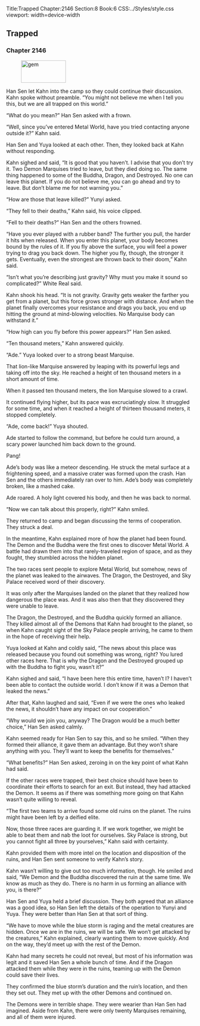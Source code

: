 Title:Trapped 
Chapter:2146 
Section:8 
Book:6 
CSS:../Styles/style.css 
viewport: width=device-width
  
## Trapped
### Chapter 2146
  
<figure>
	<img src="../Images/gem.gif" alt="gem" id="gem" width="120" height="60" />
</figure>
  

  
Han Sen let Kahn into the camp so they could continue their discussion. Kahn spoke without preamble. “You might not believe me when I tell you this, but we are all trapped on this world.”

“What do you mean?” Han Sen asked with a frown.

“Well, since you’ve entered Metal World, have you tried contacting anyone outside it?” Kahn said.

Han Sen and Yuya looked at each other. Then, they looked back at Kahn without responding.

Kahn sighed and said, “It is good that you haven’t. I advise that you don’t try it. Two Demon Marquises tried to leave, but they died doing so. The same thing happened to some of the Buddha, Dragon, and Destroyed. No one can leave this planet. If you do not believe me, you can go ahead and try to leave. But don’t blame me for not warning you.”

“How are those that leave killed?” Yunyi asked.

“They fell to their deaths,” Kahn said, his voice clipped.

“Fell to their deaths?” Han Sen and the others frowned.

“Have you ever played with a rubber band? The further you pull, the harder it hits when released. When you enter this planet, your body becomes bound by the rules of it. If you fly above the surface, you will feel a power trying to drag you back down. The higher you fly, though, the stronger it gets. Eventually, even the strongest are thrown back to their doom,” Kahn said.

“Isn’t what you’re describing just gravity? Why must you make it sound so complicated?” White Real said.

Kahn shook his head. “It is not gravity. Gravity gets weaker the farther you get from a planet, but this force grows stronger with distance. And when the planet finally overcomes your resistance and drags you back, you end up hitting the ground at mind-blowing velocities. No Marquise body can withstand it.”

“How high can you fly before this power appears?” Han Sen asked.

“Ten thousand meters,” Kahn answered quickly.

“Ade.” Yuya looked over to a strong beast Marquise.

That lion-like Marquise answered by leaping with its powerful legs and taking off into the sky. He reached a height of ten thousand meters in a short amount of time.

When it passed ten thousand meters, the lion Marquise slowed to a crawl.

It continued flying higher, but its pace was excruciatingly slow. It struggled for some time, and when it reached a height of thirteen thousand meters, it stopped completely.

“Ade, come back!” Yuya shouted.

Ade started to follow the command, but before he could turn around, a scary power launched him back down to the ground.

Pang!

Ade’s body was like a meteor descending. He struck the metal surface at a frightening speed, and a massive crater was formed upon the crash. Han Sen and the others immediately ran over to him. Ade’s body was completely broken, like a mashed cake.

Ade roared. A holy light covered his body, and then he was back to normal.

“Now we can talk about this properly, right?” Kahn smiled.

They returned to camp and began discussing the terms of cooperation. They struck a deal.

In the meantime, Kahn explained more of how the planet had been found. The Demon and the Buddha were the first ones to discover Metal World. A battle had drawn them into that rarely-traveled region of space, and as they fought, they stumbled across the hidden planet.

The two races sent people to explore Metal World, but somehow, news of the planet was leaked to the airwaves. The Dragon, the Destroyed, and Sky Palace received word of their discovery.

It was only after the Marquises landed on the planet that they realized how dangerous the place was. And it was also then that they discovered they were unable to leave.

The Dragon, the Destroyed, and the Buddha quickly formed an alliance. They killed almost all of the Demons that Kahn had brought to the planet, so when Kahn caught sight of the Sky Palace people arriving, he came to them in the hope of receiving their help.

Yuya looked at Kahn and coldly said, “The news about this place was released because you found out something was wrong, right? You lured other races here. That is why the Dragon and the Destroyed grouped up with the Buddha to fight you, wasn’t it?”

Kahn sighed and said, “I have been here this entire time, haven’t I? I haven’t been able to contact the outside world. I don’t know if it was a Demon that leaked the news.”

After that, Kahn laughed and said, “Even if we were the ones who leaked the news, it shouldn’t have any impact on our cooperation.”

“Why would we join you, anyway? The Dragon would be a much better choice,” Han Sen asked calmly.

Kahn seemed ready for Han Sen to say this, and so he smiled. “When they formed their alliance, it gave them an advantage. But they won’t share anything with you. They’ll want to keep the benefits for themselves.”

“What benefits?” Han Sen asked, zeroing in on the key point of what Kahn had said.

If the other races were trapped, their best choice should have been to coordinate their efforts to search for an exit. But instead, they had attacked the Demon. It seems as if there was something more going on that Kahn wasn’t quite willing to reveal.

“The first two teams to arrive found some old ruins on the planet. The ruins might have been left by a deified elite.

Now, those three races are guarding it. If we work together, we might be able to beat them and nab the loot for ourselves. Sky Palace is strong, but you cannot fight all three by yourselves,” Kahn said with certainty.

Kahn provided them with more intel on the location and disposition of the ruins, and Han Sen sent someone to verify Kahn’s story.

Kahn wasn’t willing to give out too much information, though. He smiled and said, “We Demon and the Buddha discovered the ruin at the same time. We know as much as they do. There is no harm in us forming an alliance with you, is there?”

Han Sen and Yuya held a brief discussion. They both agreed that an alliance was a good idea, so Han Sen left the details of the operation to Yunyi and Yuya. They were better than Han Sen at that sort of thing.

“We have to move while the blue storm is raging and the metal creatures are hidden. Once we are in the ruins, we will be safe. We won’t get attacked by the creatures,” Kahn explained, clearly wanting them to move quickly. And on the way, they’d meet up with the rest of the Demon.

Kahn had many secrets he could not reveal, but most of his information was legit and it saved Han Sen a whole bunch of time. And if the Dragon attacked them while they were in the ruins, teaming up with the Demon could save their lives.

They confirmed the blue storm’s duration and the ruin’s location, and then they set out. They met up with the other Demons and continued on.

The Demons were in terrible shape. They were wearier than Han Sen had imagined. Aside from Kahn, there were only twenty Marquises remaining, and all of them were injured.